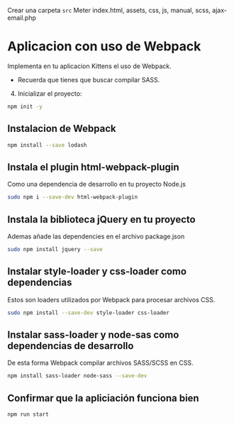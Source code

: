 Crear una carpeta `src`
Meter index.html, assets, css, js, manual, scss, ajax-email.php

# Aplicacion con uso de Webpack

Implementa en tu aplicacion Kittens el uso de Webpack. 

- Recuerda que tienes que buscar compilar SASS. 
4. Inicializar el proyecto:
```bash
npm init -y
```
## Instalacion de Webpack
```bash
npm install --save lodash
```

## Instala el plugin html-webpack-plugin 
Como una dependencia de desarrollo en tu proyecto Node.js

```bash
sudo npm i --save-dev html-webpack-plugin
```
## Instala la biblioteca jQuery en tu proyecto
Ademas añade las dependencies en el archivo package.json
```bash
sudo npm install jquery --save
```

## Instalar style-loader y css-loader como dependencias 
Estos son loaders utilizados por Webpack para procesar archivos CSS.
```bash
sudo npm install --save-dev style-loader css-loader
```

## Instalar sass-loader y node-sas como dependencias de desarrollo
De esta forma Webpack compilar archivos SASS/SCSS en CSS.
```bash
npm install sass-loader node-sass --save-dev
```

## Confirmar que la apliciación funciona bien
``` bash 
npm run start
```
